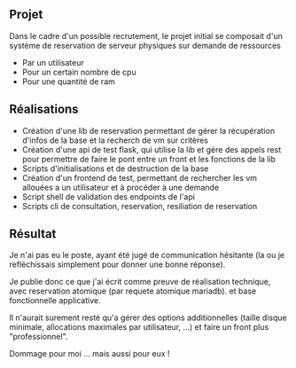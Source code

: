 ## Projet

Dans le cadre d'un possible recrutement, le projet initial se composait d'un système  de reservation de 
serveur physiques sur demande de ressources
 
* Par un utilisateur
* Pour un certain nombre de cpu 
* Pour une quantité de ram 

## Réalisations 

* Création d'une lib de reservation permettant de gérer la récupération d'infos de la base et la recherch de vm sur critères
* Création d'une api de test flask, qui utilise la lib et gère des appels rest pour permettre de faire le pont entre un front et les fonctions de la lib
* Scripts d'initialisations et de destruction de la base 
* Création d'un frontend de test, permettant de rechercher les vm allouées a un utilisateur et à procéder à une demande 
* Script shell de validation des endpoints de l'api 
* Scripts cli de consultation, reservation, resiliation de reservation 

## Résultat

Je n'ai pas eu le poste, ayant été jugé de communication hésitante (la ou je refléchissais simplement pour donner une bonne réponse).

Je publie donc ce que j'ai écrit comme preuve de réalisation technique, avec reservation atomique (par requete atomique mariadb). et base fonctionnelle 
applicative. 

Il n'aurait surement resté qu'a gérer des options additionnelles (taille disque minimale, allocations maximales par utilisateur, ...) et faire un front plus 
"professionnel". 

Dommage pour moi ... mais aussi pour eux ! 

